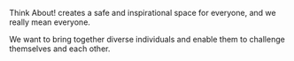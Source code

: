 Think About! creates a safe and inspirational space for everyone, and we really mean everyone.

We want to bring together diverse individuals and enable them to challenge themselves and each other.
